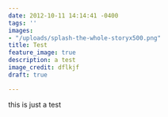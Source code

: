 ```yaml
---
date: 2012-10-11 14:14:41 -0400
tags: ''
images:
- "/uploads/splash-the-whole-storyx500.png"
title: Test
feature_image: true
description: a test
image_credit: dflkjf
draft: true

---
```



this is just a test